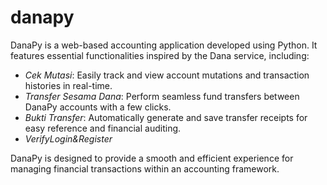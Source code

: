 # danapy

DanaPy is a web-based accounting application developed using Python. It features essential functionalities inspired by the Dana service, including:

- _Cek Mutasi_: Easily track and view account mutations and transaction histories in real-time.
- _Transfer Sesama Dana_: Perform seamless fund transfers between DanaPy accounts with a few clicks.
- _Bukti Transfer_: Automatically generate and save transfer receipts for easy reference and financial auditing.
- _VerifyLogin&Register_

DanaPy is designed to provide a smooth and efficient experience for managing financial transactions within an accounting framework.
